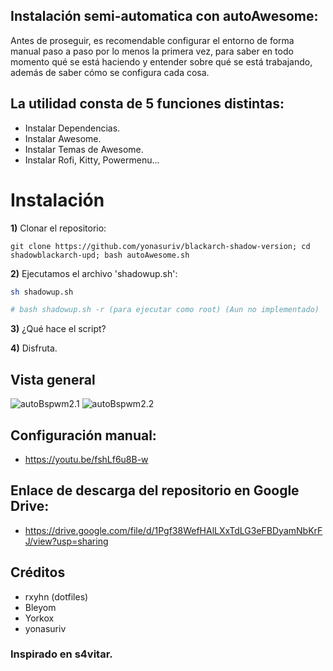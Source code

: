 ## Instalación semi-automatica con autoAwesome:
Antes de proseguir, es recomendable configurar el entorno de forma manual paso a paso por lo menos la primera vez, para saber en todo momento qué se está haciendo y entender sobre qué se está trabajando, además de saber cómo se configura cada cosa.

## La utilidad consta de 5 funciones distintas:
- Instalar Dependencias.
- Instalar Awesome.
- Instalar Temas de Awesome.
- Instalar Rofi, Kitty, Powermenu...

# Instalación

**1)** Clonar el repositorio:
```
git clone https://github.com/yonasuriv/blackarch-shadow-version; cd shadowblackarch-upd; bash autoAwesome.sh
```

**2)** Ejecutamos el archivo 'shadowup.sh':
```bash
sh shadowup.sh

# bash shadowup.sh -r (para ejecutar como root) (Aun no implementado)
```
**3)** ¿Qué hace el script?

**4)** Disfruta.
## Vista general
![autoBspwm2.1](https://i.imgur.com/u0Fzq0x.png)
![autoBspwm2.2](https://i.imgur.com/fSrPLw4.png)

## Configuración manual:
- https://youtu.be/fshLf6u8B-w

## Enlace de descarga del repositorio en Google Drive:
- https://drive.google.com/file/d/1Pgf38WefHAlLXxTdLG3eFBDyamNbKrFJ/view?usp=sharing

## Créditos
- rxyhn (dotfiles) 
- Bleyom
- Yorkox
- yonasuriv

### Inspirado en s4vitar.
